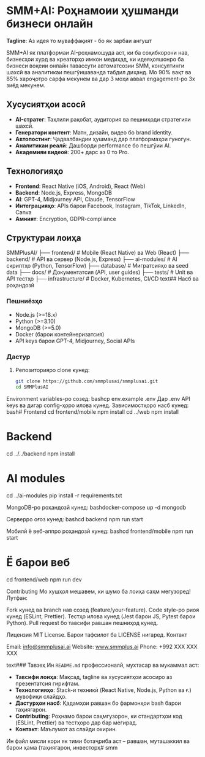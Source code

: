 # SMM+AI: Роҳнамоии ҳушманди бизнеси онлайн

**Tagline**: Аз идея то муваффақият - бо як зарбаи ангушт

SMM+AI як платформаи AI-роҳнамошуда аст, ки ба соҳибкорони нав, бизнесҳои хурд ва креаторҳо имкон медиҳад, ки идеяҳояшонро ба бизнеси воқеии онлайн тавассути автоматсозии SMM, консултинги шахсӣ ва аналитикаи пешгӯишаванда табдил диҳанд. Мо 90% вақт ва 85% хароҷотро сарфа мекунем ва дар 3 моҳи аввал engagement-ро 3x зиёд мекунем.

## Хусусиятҳои асосӣ
- **AI-стратег**: Таҳлили рақобат, аудитория ва пешниҳоди стратегияи шахсӣ.
- **Генератори контент**: Матн, дизайн, видео бо brand identity.
- **Автопостинг**: Ҷадвалбандии ҳушманд дар платформаҳои гуногун.
- **Аналитикаи реалӣ**: Дашборди performance бо пешгӯии AI.
- **Академияи видеоӣ**: 200+ дарс аз 0 то Pro.

## Технологияҳо
- **Frontend**: React Native (iOS, Android), React (Web)
- **Backend**: Node.js, Express, MongoDB
- **AI**: GPT-4, Midjourney API, Claude, TensorFlow
- **Интеграцияҳо**: APIs барои Facebook, Instagram, TikTok, LinkedIn, Canva
- **Амният**: Encryption, GDPR-compliance

## Структураи лоиҳа
SMMPlusAI/
├── frontend/           # Mobile (React Native) ва Web (React)
├── backend/            # API ва сервер (Node.js, Express)
├── ai-modules/         # AI скриптҳо (Python, TensorFlow)
├── database/           # Мигратсияҳо ва seed data
├── docs/               # Документатсия (API, user guides)
├── tests/              # Unit ва API тестҳо
├── infrastructure/     # Docker, Kubernetes, CI/CD
text## Насб ва роҳандозӣ
### Пешниёзҳо
- Node.js (>=18.x)
- Python (>=3.10)
- MongoDB (>=5.0)
- Docker (барои контейнеризатсия)
- API keys барои GPT-4, Midjourney, Social APIs

### Дастур
1. Репозиторияро clone кунед:
   ```bash
   git clone https://github.com/smmplusai/smmplusai.git
   cd SMMPlusAI

Environment variables-ро созед:
bashcp env.example .env
Дар .env API keys ва дигар config-ҳоро илова кунед.
Зависимостҳоро насб кунед:
bash# Frontend
cd frontend/mobile
npm install
cd ../web
npm install

# Backend
cd ../../backend
npm install

# AI modules
cd ../ai-modules
pip install -r requirements.txt

MongoDB-ро роҳандозӣ кунед:
bashdocker-compose up -d mongodb

Серверро оғоз кунед:
bashcd backend
npm run start

Мобилӣ ё веб-аппро роҳандозӣ кунед:
bashcd frontend/mobile
npm run start
# Ё барои веб
cd frontend/web
npm run dev


Contributing
Мо хушҳол мешавем, ки шумо ба лоиҳа саҳм мегузоред! Лутфан:

Fork кунед ва branch нав созед (feature/your-feature).
Code style-ро риоя кунед (ESLint, Prettier).
Тестҳо илова кунед (Jest барои JS, Pytest барои Python).
Pull request бо тавсифи равшан пешниҳод кунед.

Лицензия
MIT License. Барои тафсилот ба LICENSE нигаред.
Контакт

Email: info@smmplusai.ai
Website: www.smmplus.ai
Phone: +992 XXX XXX XXX

text### Тавзеҳ
Ин `README.md` профессионалӣ, мухтасар ва мукаммал аст:
- **Тавсифи лоиҳа**: Мақсад, tagline ва хусусиятҳои асосиро аз презентатсия гирифтам.
- **Технологияҳо**: Stack-и техникӣ (React Native, Node.js, Python ва ғ.) мувофиқи слайдҳо.
- **Дастурҳои насб**: Қадамҳои равшан бо фармонҳои bash барои таҳиягарон.
- **Contributing**: Роҳнамо барои саҳмгузорон, ки стандартҳои код (ESLint, Prettier) ва тестҳоро дар бар мегирад.
- **Контакт**: Маълумот аз слайди охирин.

Ин файл мисли кори як тими ботаҷриба аст – равшан, муташаккил ва барои ҳама (таҳиягарон, инвесторҳ# smm
